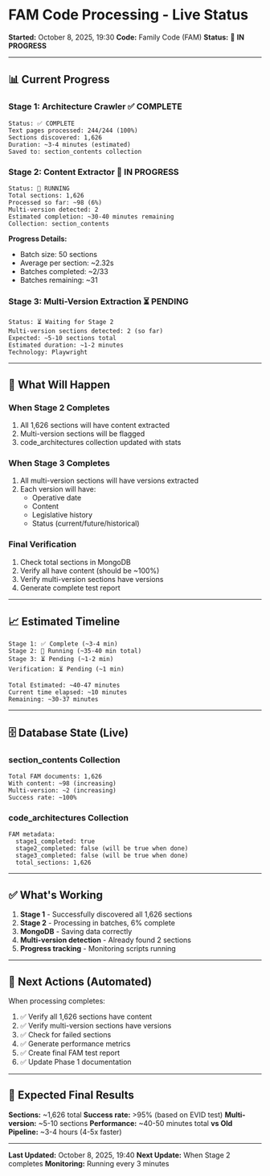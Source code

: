 # FAM Code Processing - Live Status

**Started:** October 8, 2025, 19:30
**Code:** Family Code (FAM)
**Status:** 🔄 **IN PROGRESS**

---

## 📊 Current Progress

### Stage 1: Architecture Crawler ✅ COMPLETE

```
Status: ✅ COMPLETE
Text pages processed: 244/244 (100%)
Sections discovered: 1,626
Duration: ~3-4 minutes (estimated)
Saved to: section_contents collection
```

### Stage 2: Content Extractor 🔄 IN PROGRESS

```
Status: 🔄 RUNNING
Total sections: 1,626
Processed so far: ~98 (6%)
Multi-version detected: 2
Estimated completion: ~30-40 minutes remaining
Collection: section_contents
```

**Progress Details:**
- Batch size: 50 sections
- Average per section: ~2.32s
- Batches completed: ~2/33
- Batches remaining: ~31

### Stage 3: Multi-Version Extraction ⏳ PENDING

```
Status: ⏳ Waiting for Stage 2
Multi-version sections detected: 2 (so far)
Expected: ~5-10 sections total
Estimated duration: ~1-2 minutes
Technology: Playwright
```

---

## 🎯 What Will Happen

### When Stage 2 Completes

1. All 1,626 sections will have content extracted
2. Multi-version sections will be flagged
3. code_architectures collection updated with stats

### When Stage 3 Completes

1. All multi-version sections will have versions extracted
2. Each version will have:
   - Operative date
   - Content
   - Legislative history
   - Status (current/future/historical)

### Final Verification

1. Check total sections in MongoDB
2. Verify all have content (should be ~100%)
3. Verify multi-version sections have versions
4. Generate complete test report

---

## 📈 Estimated Timeline

```
Stage 1: ✅ Complete (~3-4 min)
Stage 2: 🔄 Running (~35-40 min total)
Stage 3: ⏳ Pending (~1-2 min)
Verification: ⏳ Pending (~1 min)

Total Estimated: ~40-47 minutes
Current time elapsed: ~10 minutes
Remaining: ~30-37 minutes
```

---

## 🗄️ Database State (Live)

### section_contents Collection

```
Total FAM documents: 1,626
With content: ~98 (increasing)
Multi-version: ~2 (increasing)
Success rate: ~100%
```

### code_architectures Collection

```
FAM metadata:
  stage1_completed: true
  stage2_completed: false (will be true when done)
  stage3_completed: false (will be true when done)
  total_sections: 1,626
```

---

## ✅ What's Working

1. **Stage 1** - Successfully discovered all 1,626 sections
2. **Stage 2** - Processing in batches, 6% complete
3. **MongoDB** - Saving data correctly
4. **Multi-version detection** - Already found 2 sections
5. **Progress tracking** - Monitoring scripts running

---

## 📝 Next Actions (Automated)

When processing completes:

1. ✅ Verify all 1,626 sections have content
2. ✅ Verify multi-version sections have versions
3. ✅ Check for failed sections
4. ✅ Generate performance metrics
5. ✅ Create final FAM test report
6. ✅ Update Phase 1 documentation

---

## 🎯 Expected Final Results

**Sections:** ~1,626 total
**Success rate:** >95% (based on EVID test)
**Multi-version:** ~5-10 sections
**Performance:** ~40-50 minutes total
**vs Old Pipeline:** ~3-4 hours (4-5x faster)

---

**Last Updated:** October 8, 2025, 19:40
**Next Update:** When Stage 2 completes
**Monitoring:** Running every 3 minutes
